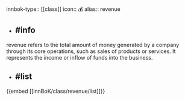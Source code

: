 innbok-type:: [[class]]
icon:: 💰
alias:: revenue

- ## #info 
revenue refers to the total amount of money generated by a company through its core operations, such as sales of products or services. It represents the income or inflow of funds into the business.
- ## #list 
{{embed [[innBoK/class/revenue/list]]}}

